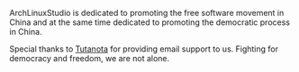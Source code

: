 ArchLinuxStudio is dedicated to promoting the free software movement in China and at the same time dedicated to promoting the democratic process in China.  

Special thanks to [Tutanota](https://tutanota.com/) for providing email support to us. Fighting for democracy and freedom, we are not alone.
